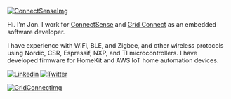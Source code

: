 [![ConnectSenseImg](https://cdn.shopify.com/s/files/1/0070/7336/6074/t/10/assets/logo-svg.svg?v=17447913548098449033)](https://www.connectsense.com)

Hi. I’m Jon. I work for [ConnectSense](https://www.connectsense.com) and [Grid Connect](https://www.gridconnect.com) as an embedded software developer.

I have experience with WiFi, BLE, and Zigbee, and other wireless protocols using Nordic, CSR, Espressif, NXP, and TI microcontrollers.
I have developed firmware for HomeKit and AWS IoT home automation devices.

[![Linkedin](https://content.linkedin.com/content/dam/me/business/en-us/amp/brand-site/v2/bg/LI-Bug.svg.original.svg)](https://www.linkedin.com/in/jonathanwitthoeft/) [![Twitter](https://cdn3.iconfinder.com/data/icons/picons-social/57/43-twitter-128.png)](https://twitter.com/JonWitthoeft)

[![GridConnectImg](https://cdn.shopify.com/s/files/1/0026/8579/6388/t/30/assets/logo-home.svg?v=9097423943567601328)](https://www.gridconnect.com)
